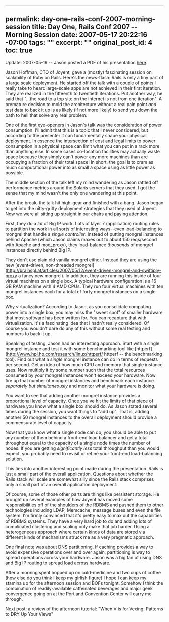 ----- 
permalink: day-one-rails-conf-2007-morning-session
title: Day One, Rails Conf 2007 -- Morning Session
date: 2007-05-17 20:22:16 -07:00
tags: ""
excerpt: ""
original_post_id: 4
toc: true
-----
Update: 2007-05-19 -- Jason posted a PDF of his presentation [here](http://media.joyent.com/JHoffmanRailsConf-May2007.pdf).

Jason Hoffman, CTO of Joyent, gave a (mostly) fascinating session on scalability of Ruby on Rails. Here's the news-flash: Rails is only a tiny part of a large scale deployment. He started off the talk with a couple of points I really take to heart: large-scale apps are not achieved in their first iteration. They are realized in the fifteenth to twentieth iterations. Put another way, he said that "...the road to a top site on the internet is not from one iteration". A premature decision to mold the architecture without a real pain point _and_ test data to back it up is as likely (if not more likely) to send you down the path to hell that solve any real problem.

One of the first eye-openers in Jason's talk was the consideration of power consumption. I'll admit that this is a topic that I never considered, but according to the presenter it can fundamentally shape your physical deployment. In essence the intersection of cost and legal limits to power consumption in a physical space can limit what you can put in a rack more than anything else. In some cases co-location facilities may actually waste space because they simply can't power any more machines than are occupying a fraction of their total space! In short, the goal is to cram as much computational power into as small a space using as little power as possible.

The middle section of the talk left my mind wandering as Jason rattled off performance metrics around the Solaris servers that they used. I got the sense that my mind wasn't the only one wandering at this point.

After the break, the talk hit high-gear and finished with a bang. Jason began to get into the nitty-gritty deployment strategies that they used at Joyent. Now we were all sitting up straight in our chairs and paying attention.

First, they do a _lot_ of Big IP work. Lots of layer 7 (application) routing rules to partition the work in all sorts of interesting ways--even load-balancing to mongrel that handle a _single controller_. Instead of putting mongrel instances behind Apache (which Jason claims maxes out to about 150 reqs/second with Apache and mod_proxy), they load-balance _thousands_ of mongrel instances directly behind Big IP.

They don't use plain old vanilla mongrel either. Instead they are using the new [event-driven, non-threaded mongrel](http://brainspl.at/articles/2007/05/12/event-driven-mongrel-and-swiftiply-proxy a fancy new mongrel). In addition, they are running this inside of four virtual machines on a single box. A typical hardware configuration is a 16 GB RAM machine with 4 AMD CPUs. They run four virtual machines with ten mongrel instances each for a total of forty mongrel instances on a single box.

Why virtualization? According to Jason, as you consolidate computing power into a single box, you may miss the "sweet spot" of smaller hardware that most software has been written for. You can recapture that with virtualization. It's a fascinating idea that I hadn't really considered. Of course you wouldn't dare do any of this without some real testing and numbers to back it up.

Speaking of testing, Jason had an interesting approach. Start with a single mongrel instance and test it with some benchmarking tool like [httperf](http://www.hpl.hp.com/research/linux/httperf/ httperf -- the benchmarking tool). Find out what a _single_ mongrel instance can do in terms of requests per second. Get an idea of how much CPU and memory that single instance uses. Now multiply it by some number such that the total resources consumed by your mongrel instances won't exceed your hardware. Now fire up that number of mongrel instances and benchmark each instance _separately but simultaneously_ and monitor what your hardware is doing.

You want to see that adding another mongrel instance provides a proportional level of capacity. Once you've hit the limits of that piece of hardware you know what a single box should do. As Jason stated several times during the session, you want things to "add up". That is, adding another 50 mongrel instances to the overall deployment should provide a commensurate level of capacity. 

Now that you know what a single node can do, you should be able to put any number of them behind a front-end load balancer and get a total throughput equal to the capacity of a single node times the number of nodes. If you are getting _significantly less_ total throughput than you would expect, you probably need to revisit or refine your front-end load-balancing solution.

This ties into another interesting point made during the presentation. Rails is just a small part of the overall application. Questions about whether the Rails stack will scale are somewhat silly since the Rails stack comprises only a small part of an overall application deployment.

Of course, some of those other parts are things like persistent storage. He brought up several examples of how Joyent has moved some responsibilities off of the shoulders of the RDBMS and pushed them to other technologies including LDAP, Memcache, message buses and even the file system. I'm firmly convinced that it's pretty easy to max out the capabilities of RDBMS systems. They have a very hard job to do and adding lots of complicated clustering and scaling only make that job harder. Using a heterogeneous approach where certain kinds of data are stored via different kinds of mechanisms struck me as a very pragmatic approach.

One final note was about DNS partitioning. If caching provides a way to avoid expensive operations over and over again, partitioning is way to spread operations across your hardware. Jason was a big fan of using DNS and Big IP routing to spread load across hardware.

After a morning spent hopped up on cold-medicine and two cups of coffee (how else do you think I keep my girlish figure) I hope I can keep my stamina up for the afternoon session and BOFs tonight. Somehow I think the combination of readily-available caffeinated beverages and major geek convergence going on at the Portland Convention Center will carry me through.

Next post: a review of the afternoon tutorial: "When V is for Vexing: Patterns to DRY Up Your Views"
